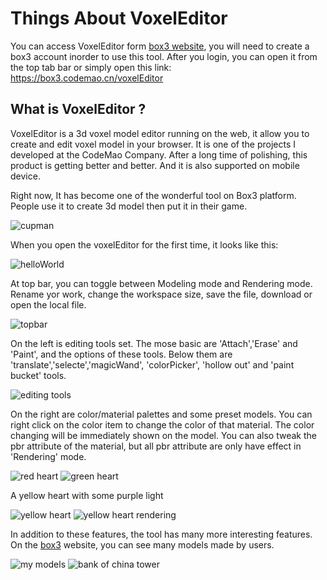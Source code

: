 # Things About VoxelEditor

You can access VoxelEditor form [box3 website](https://box3.codemao.cn/), you will need to create a box3 account inorder to use this tool.
After you login, you can open it from the top tab bar or simply open this link: https://box3.codemao.cn/voxelEditor

## What is VoxelEditor ?

VoxelEditor is a 3d voxel model editor running on the web, it allow you to create and edit voxel model in your browser. It is one of the projects I developed at the CodeMao Company. After a long time of polishing, this product is  getting better and better. And it is also supported on mobile device.

Right now, It has become one of the wonderful tool on Box3 platform. People use it to create 3d model then put it in their game.

![cupman](./imgs/1.png)

When you open the voxelEditor for the first time, it looks like this:

![helloWorld](./imgs/2.png)

At top bar, you can toggle between Modeling mode and Rendering mode. Rename yor work, change the workspace size, save the file, download or open the local file.

![topbar](./imgs/3.png)

On the left is editing tools set. The mose basic are 'Attach','Erase' and 'Paint', and the options of these tools. Below them are 'translate','selecte','magicWand', 'colorPicker', 'hollow out' and 'paint bucket' tools. 

![editing tools](./imgs/4.png)

On the right are color/material palettes and some preset models.
You can right click on the color item to change the color of that material. The color changing will be immediately shown on the model. You can also tweak the pbr attribute of the material, but all pbr attribute are only have effect in 'Rendering' mode.

![red heart](./imgs/5.png)
![green heart](./imgs/6.png)

A yellow heart with some purple light

![yellow heart](./imgs/7.png)
![yellow heart rendering](./imgs/8.png)

In addition to these features, the tool has many more interesting features. On the [box3](https://box3.codemao.cn/) website, you can see many models made by users.

![my models](./imgs/9.png)
![bank of china tower](./imgs/10.png)